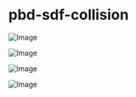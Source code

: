 # pbd-sdf-collision

![Image](https://github.com/user-attachments/assets/cd435f89-39eb-44a6-a240-41c691e5e963)

![Image](https://github.com/user-attachments/assets/959a3b2f-9261-4467-856a-0d8e0f62855e)

![Image](https://github.com/user-attachments/assets/4e1b82a9-a941-41d4-b9a8-480f4b562da4)

![Image](https://github.com/user-attachments/assets/72b28dcd-94e8-46ac-81ec-90e0ca17f708)
